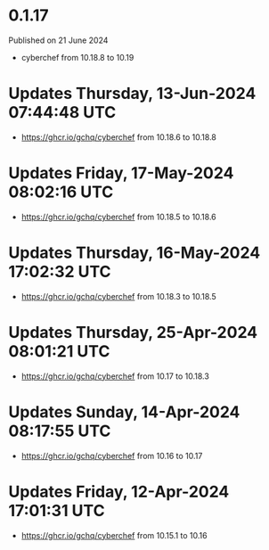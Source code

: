 # 0.1.17

Published on 21 June 2024

- cyberchef from 10.18.8 to 10.19

# Updates Thursday, 13-Jun-2024 07:44:48 UTC
- https://ghcr.io/gchq/cyberchef from 10.18.6 to 10.18.8

# Updates Friday, 17-May-2024 08:02:16 UTC
- https://ghcr.io/gchq/cyberchef from 10.18.5 to 10.18.6

# Updates Thursday, 16-May-2024 17:02:32 UTC
- https://ghcr.io/gchq/cyberchef from 10.18.3 to 10.18.5

# Updates Thursday, 25-Apr-2024 08:01:21 UTC
- https://ghcr.io/gchq/cyberchef from 10.17 to 10.18.3

# Updates Sunday, 14-Apr-2024 08:17:55 UTC
- https://ghcr.io/gchq/cyberchef from 10.16 to 10.17

# Updates Friday, 12-Apr-2024 17:01:31 UTC
- https://ghcr.io/gchq/cyberchef from 10.15.1 to 10.16

